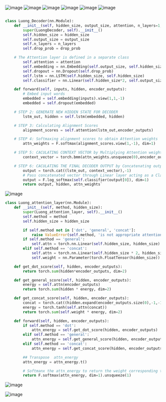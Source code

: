 ![image](https://user-images.githubusercontent.com/23405520/123618931-63d30f80-d828-11eb-9a9a-82b471fd270b.png)
![image](https://user-images.githubusercontent.com/23405520/123618985-73525880-d828-11eb-8daf-ea7bb63b513a.png)
![image](https://user-images.githubusercontent.com/23405520/123619045-7fd6b100-d828-11eb-8bf0-3fb166e5bf85.png)
![image](https://user-images.githubusercontent.com/23405520/123619095-8fee9080-d828-11eb-815d-a1dd093ebcec.png)
![image](https://user-images.githubusercontent.com/23405520/123619170-a563ba80-d828-11eb-9e30-9eab058510b4.png)
![image](https://user-images.githubusercontent.com/23405520/123619225-af85b900-d828-11eb-9d83-e30f72ae3112.png)

``` Python 

class Luong_Decoder(nn.Module):
    def __init__(self, hidden_size, output_size, attention, n_layers=1, drop_prob=0.1):
        super(LuongDecoder, self).__init__()
        self.hidden_size = hidden_size
        self.output_size = output_size
        self.n_layers = n_layers
        self.drop_prob = drop_prob

    # The Attention layer is defined in a separate class
        self.attention = attention
        self.embedding = nn.Embedding(self.output_size, self.hidden_size)
        self.dropout = nn.Dropout(self.drop_prob)
        self.lstm = nn.LSTM(self.hidden_size, self.hidden_size)
        self.classifier = nn.Linear(self.hidden_size*2, self.output_size)

    def forward(self, inputs, hidden, encoder_outputs):
        # Embed input words
        embedded = self.embedding(inputs).view(1,1,-1)
        embedded = self.dropout(embedded)

    # STEP 2: GENERATE NEW HIDDEN STATE FOR DECODER
        lstm_out, hidden = self.lstm(embedded, hidden)

    # STEP 3: Calculating Alignment Scores 
        alignment_scores = self.attention(lstm_out,encoder_outputs)

    # STEP 4: Softmaxing alignment scores to obtain Attention weights
        attn_weights = F.softmax(alignment_scores.view(1,-1), dim=1)

    # STEP 5: CACULATING CONTEXT VECTOR by Multiplying Attention weights with encoder outputs
        context_vector = torch.bmm(attn_weights.unsqueeze(0),encoder_outputs)

    # STEP 6: CACULATING THE FINAL DECODER OUTPUT by Concatenating output from LSTM with context vector
        output = torch.cat((lstm_out, context_vector),-1)
        # Pass concatenated vector through Linear layer acting as a Classifier
        output = F.log_softmax(self.classifier(output[0]), dim=1)
        return output, hidden, attn_weights`
```

        
![image](https://user-images.githubusercontent.com/23405520/123619502-f5db1800-d828-11eb-8b0e-95eeb434087e.png)

```Python
class Luong_attention_layer(nn.Module):
    def __init__(self, method, hidden_size):
        super(Luong_attention_layer, self).__init__()
        self.method = method
        self.hidden_size = hidden_size

        if self.method not in ['dot', 'general', 'concat']:
            raise ValueError(self.method, 'is not appropriate attention method')
        if self.method == 'general':
            self.attn = torch.nn.Linear(self.hidden_size, hidden_size)
        elif self.method == 'concat':
            self.attn = torch.nn.Linear(self.hidden_size * 2, hidden_size)
            self.weight = nn.Parameter(torch.FloatTensor(hidden_size))

    def get_dot_score(self, hidden, encoder_outputs):
        return torch.sum(hidden*encoder_outputs, dim=2)

    def get_general_score(self, hidden, encoder_outputs):
        energy = self.attn(encoder_outputs)
        return torch.sum(hidden * energy, dim=2)

    def get_concat_score(self, hidden, encoder_outputs):
        concat = torch.cat((hidden.expand(encoder_outputs.size(0),-1,-1), encoder_outputs), dim=2)
        energy = torch.tanh(self.attn(concat))
        return torch.sum(self.weight * energy, dim=2)

    def forward(self, hidden, encoder_outputs):
        if self.method == 'dot':
            attn_energy = self.get_dot_score(hidden, encoder_outputs)
        elif self.method == 'general':
            attn_energy = self.get_general_score(hidden, encoder_outputs)
        elif self.method == 'concat':
            attn_energy = self.get_concat_score(hidden, encoder_outputs)

        ## Transpose  attn_energy
        attn_energy = attn_energy.t()

        # Softmanx the attn_energy to return the weight corresponding to each encoder output
        return F.softmax(attn_energy, dim=1).unsqueeze(1)
```

![image](https://user-images.githubusercontent.com/23405520/123619674-215e0280-d829-11eb-96c7-d5b6343b53b7.png)

![image](https://user-images.githubusercontent.com/23405520/123619713-2ae76a80-d829-11eb-9bf5-f5262d148c3d.png)
